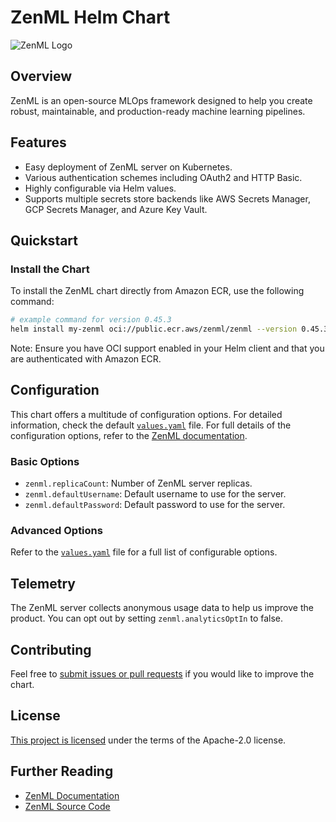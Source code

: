 # ZenML Helm Chart

![ZenML Logo](https://raw.githubusercontent.com/zenml-io/zenml/main/docs/book/.gitbook/assets/zenml_logo.png)

## Overview

ZenML is an open-source MLOps framework designed to help you create robust, maintainable, and production-ready machine learning pipelines.

## Features

- Easy deployment of ZenML server on Kubernetes.
- Various authentication schemes including OAuth2 and HTTP Basic.
- Highly configurable via Helm values.
- Supports multiple secrets store backends like AWS Secrets Manager, GCP Secrets Manager, and Azure Key Vault.

## Quickstart

### Install the Chart

To install the ZenML chart directly from Amazon ECR, use the following command:

```bash
# example command for version 0.45.3
helm install my-zenml oci://public.ecr.aws/zenml/zenml --version 0.45.3
```

Note: Ensure you have OCI support enabled in your Helm client and that you are authenticated with Amazon ECR.

## Configuration

This chart offers a multitude of configuration options. For detailed
information, check the default [`values.yaml`](values.yaml) file. For full
details of the configuration options, refer to the [ZenML documentation](https://docs.zenml.io/deploying-zenml/zenml-self-hosted/deploy-with-helm).

### Basic Options

- `zenml.replicaCount`: Number of ZenML server replicas.
- `zenml.defaultUsername`: Default username to use for the server.
- `zenml.defaultPassword`: Default password to use for the server.

### Advanced Options

Refer to the [`values.yaml`](values.yaml) file for a full list of configurable options.

## Telemetry

The ZenML server collects anonymous usage data to help us improve the product. You can opt out by setting `zenml.analyticsOptIn` to false.

## Contributing

Feel free to [submit issues or pull requests](https://github.com/zenml-io/zenml) if you would like to improve the chart.

## License

[This project is licensed](https://github.com/zenml-io/zenml/blob/main/LICENSE) under the terms of the Apache-2.0 license.

## Further Reading

- [ZenML Documentation](https://docs.zenml.io)
- [ZenML Source Code](https://github.com/zenml-io/zenml)
